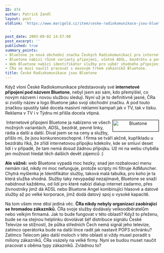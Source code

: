 ```yaml
---
ID: 474
author: Patrick Zandl
layout: post
oldlink: 'https://www.marigold.cz/item/ceske-radiokomunikace-jsou-bluetone

  '
post_date: 2003-09-02 14:57:00
post_excerpt: ''
published: true
summary_points:
- Bluetone je nová obchodní značka Českých Radiokomunikací pro internetové připojení.
- Bluetone nabízí různé varianty připojení, včetně ADSL, bezdrátu a pevných linek.
- Web Bluetone nabízí identifikátor služby pro výběr vhodného připojení.
- ČRa se musí naučit pracovat s masovým trhem zákazníků Bluetone.
title: České Radiokomunikace jsou Bluetone
---
```


<p>
Když vloni České Radiokomunikace představovaly své <STRONG>internetové připojení pod názvem Bluetone</STRONG>, nebyl jsem asi sám, kdo přemýšlel, co novým názvem i novou službou sledují. Nyní už je to definitivně jasné, ČRa si zvolily název a logo Bluetone jako svoji obchodní značku. A pod touto značkou spustily také docela masivní reklamní kampaň jak v TV, tak v tisku. Reklama v TV i v Týdnu mi přišla docela vtipná. </p>

<P align=center><IMG height=37 alt=Bluetone src="/grafika/bluetone.jpg" width=150 align=right border=1></p>

<p>
&#160;Internetové připojení Bluetone ja nabízeno ve všech možných variantách, ADSL, bezdrát, pevné linky, rádia a další a další. Díval jsem se na ceny a služby, přišlo mi, že jsou konkurenceschopné. I firma se tváří akčně, kupříkladu u bezdrátu říká, že zřídí internetovou přípojku kdekoliv, kde se smluví deset lidí i v případě, že tam nemá dosud žádnou přípojku. Už mi na webu chyběla jen možnost hledat těch dalších devět zájemců :)</p>

<p>
<STRONG>Ale vážně:</STRONG> web Bluetone vypadá moc hezky, snad jen rozbalovací menu nemám rád, nikdy mi moc nefunguje, protože scripty mi filtruje AdMuncher. Chytrá myšlenka je Identifikátor služby, taková malá tabulka, pro koho je ta která služba vhodná. Služby taky nevypadají nezajímavě, Bluetone se snaží nabídnout každému, od lidí pro které nabízí dialup internet zadarmo, přes živnostníky jimž dá ADSL nebo Bluetone Angel kombinující hlasové a datové služby až po velké korporace, jimž dodá datový spoj o vysoké kapacitě. </p>

<p>
Na tom všem mne děsí jediná věc. <STRONG>ČRa nikdy nebyly organizací zaobírající se hromadou zákazníků.</STRONG> ČRa svoje služby dodávaly velkoodběratelům nebo velkým firmamá. Jak to bude fungovat v této oblasti? Když to přeženu, bude se na stejnou helplinku dovolávat šéf distribuce signálu České Televize se stížností, že půlka středních Čech nemá signál jeho televize, zatímco operátorka bude na další lince radit jak nastavit POP3 schránku? Zatímco Telecom jako další moloch v této oblasti si vždy musel poradit s miliony zákazníků, ČRa vsázely na velké firmy. Nyní se budou muset naučit pracovat s oběma typy zákazníků. Zvládnou to?<BR></p>